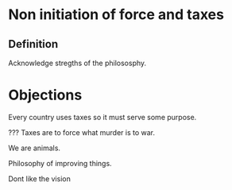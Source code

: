 # Non initiation of force and taxes

## Definition

Acknowledge stregths of the philososphy. 
# Objections


Every country uses taxes so it must serve some purpose.

??? Taxes are to force what murder is to war. 

We are animals.

Philosophy of improving things. 

Dont like the vision


